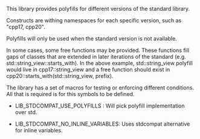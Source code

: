 This library provides polyfills for different versions of the standard library.

Constructs are withing namespaces for each specific version, such as "cpp17, cpp20".

Polyfills will only be used when the standard version is not available.

In some cases, some free functions may be provided. These functions fill gaps of classes
that are extended in later iterations of the standard (e.g. std::string_view::starts_with).
In the above example, std::string_view polyfill would live in cpp17::string_view and a free
function should exist in cpp20::starts_with(std::string_view, prefix).

The library has a set of macros for testing or enforcing different conditions. All that is required is for this symbols to be defined.

- LIB_STDCOMPAT_USE_POLYFILLS : Will pick polyfill implementation over std.

- LIB_STDCOMPAT_NO_INLINE_VARIABLES: Uses stdcompat alternative for inline variables.